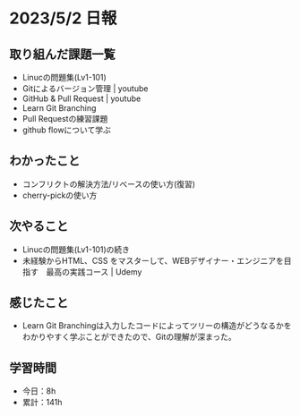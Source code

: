 # 2023/5/2 日報
## 取り組んだ課題一覧
- Linucの問題集(Lv1-101)
- Gitによるバージョン管理 | youtube
- GitHub & Pull Request | youtube
- Learn Git Branching
- Pull Requestの練習課題
- github flowについて学ぶ

## わかったこと
- コンフリクトの解決方法/リベースの使い方(復習)
- cherry-pickの使い方

## 次やること
- Linucの問題集(Lv1-101)の続き
- 未経験からHTML、CSS をマスターして、WEBデザイナー・エンジニアを目指す　最高の実践コース | Udemy

## 感じたこと
- Learn Git Branchingは入力したコードによってツリーの構造がどうなるかをわかりやすく学ぶことができたので、Gitの理解が深まった。

## 学習時間
- 今日：8h
- 累計：141h
